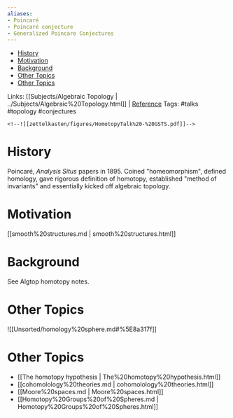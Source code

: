 ```yaml
---
aliases:
- Poincaré
- Poincaré conjecture
- Generalized Poincare Conjectures
---
```


-   [History](#history)
-   [Motivation](#motivation)
-   [Background](#background)
-   [Other Topics](#other-topics)
-   [Other Topics](#other-topics-1)














Links: [[Subjects/Algebraic Topology | ../Subjects/Algebraic%20Topology.html]] \| [Reference](Reference) Tags: \#talks \#topology \#conjectures

```{=html}
<!--![[zettelkasten/figures/HomotopyTalk%20-%20GSTS.pdf]]-->
```
# History

Poincaré, *Analysis Situs* papers in 1895. Coined "homeomorphism", defined homology, gave rigorous definition of homotopy, established "method of invariants" and essentially kicked off algebraic topology.

# Motivation

[[smooth%20structures.md | smooth%20structures.html]]

# Background

See Algtop homotopy notes.

# Other Topics

![[Unsorted/homology%20sphere.md#%5E8a317f]]

# Other Topics

-   [[The homotopy hypothesis | The%20homotopy%20hypothesis.html]]
-   [[cohomolology%20theories.md | cohomolology%20theories.html]]
-   [[Moore%20spaces.md | Moore%20spaces.html]]
-   [[Homotopy%20Groups%20of%20Spheres.md | Homotopy%20Groups%20of%20Spheres.html]]
